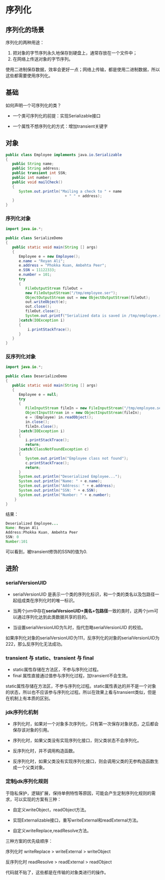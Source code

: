 # 序列化

## 序列化的场景

序列化的两种用途：

1. 把对象的字节序列永久地保存到硬盘上，通常存放在一个文件中；
2. 在网络上传送对象的字节序列。

使用二进制保存数据，效率会更好一点；网络上传输，都是使用二进制数据，所以这些都需要使用序列化。

## 基础

如何声明一个可序列化的类？

- 一个类可序列化的前提：实现Serializable接口

- 一个属性不想序列化的方式：增加transient关键字

## 对象

```java
public class Employee implements java.io.Serializable
{
   public String name;
   public String address;
   public transient int SSN;
   public int number;
   public void mailCheck()
   {
      System.out.println("Mailing a check to " + name
                           + " " + address);
   }
}
```



### 序列化对象

```java
import java.io.*;
 
public class SerializeDemo
{
   public static void main(String [] args)
   {
      Employee e = new Employee();
      e.name = "Reyan Ali";
      e.address = "Phokka Kuan, Ambehta Peer";
      e.SSN = 11122333;
      e.number = 101;
      try
      {
         FileOutputStream fileOut =
         new FileOutputStream("/tmp/employee.ser");
         ObjectOutputStream out = new ObjectOutputStream(fileOut);
         out.writeObject(e);
         out.close();
         fileOut.close();
         System.out.printf("Serialized data is saved in /tmp/employee.ser");
      }catch(IOException i)
      {
          i.printStackTrace();
      }
   }
}
```

### 反序列化对象

```java
import java.io.*;
 
public class DeserializeDemo
{
   public static void main(String [] args)
   {
      Employee e = null;
      try
      {
         FileInputStream fileIn = new FileInputStream("/tmp/employee.ser");
         ObjectInputStream in = new ObjectInputStream(fileIn);
         e = (Employee) in.readObject();
         in.close();
         fileIn.close();
      }catch(IOException i)
      {
         i.printStackTrace();
         return;
      }catch(ClassNotFoundException c)
      {
         System.out.println("Employee class not found");
         c.printStackTrace();
         return;
      }
      System.out.println("Deserialized Employee...");
      System.out.println("Name: " + e.name);
      System.out.println("Address: " + e.address);
      System.out.println("SSN: " + e.SSN);
      System.out.println("Number: " + e.number);
    }
}
```

结果：

```java
Deserialized Employee...
Name: Reyan Ali
Address:Phokka Kuan, Ambehta Peer
SSN: 0
Number:101
```

可以看到，被transient修饰的SSN的值为0.

## 进阶

### serialVersionUID

- serialVersionUID 是表示一个类的序列化标识，和一个类的类名以及包路径一起组成类在序列化时的唯一标识。

- 当两个jvm中存在**serialVersionUID+类名+包路径**一致的类时，这两个jvm可以通过序列化达到此类数据共享的目的。

- 当设置serialVersionUID为1L时，指代忽略serialVersionUID 的校验。

如果序列化对象的serialVersionUID为111，反序列化的对象的serialVersionUID为222，那么反序列化无法成功。

### transient 与 static、transient 与 final

- static属性存储在方法区，不参与序列化过程。
- final 属性直接通过值参与序列化过程，加transient不会生效。

static属性存储在方法区，不参与序列化过程。static属性表达的并不是一个对象的状态，所以也不应该参与序列化过程。所以在效果上看与transient类似，但是在机制上有本质的区别。

### jdk序列化机制

- 序列化时，如果对一个对象多次序列化，只有第一次保存对象状态，之后都会保存该对象的引用。

- 序列化时，如果父类没有实现序列化接口，则父类状态不会序列化。

- 反序列化时，并不调用构造函数。

- 反序列化时，如果父类没有实现序列化接口，则会调用父类的无参构造函数生成一个父类对象。

### 定制jdk序列化规则

于隐私保护，逻辑扩展，保持单例特性等原因，可能会产生定制序列化规则的需求，可以实现的方案有三种：

- 自定义writeObject，readObject方法。

- 实现Externalizable接口，重写writeExternal和readExternal方法。

- 自定义writeReplace,readResolve方法。

三种方案的优先级顺序：

序列化时 writeReplace > writeExternal > writeObject 

反序列化时 readResolve > readExternal > readObject 

代码就不贴了，这些都是在传输的对象类进行的操作。